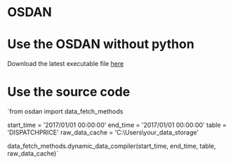 # OSDAN

# Use the OSDAN without python
Download the latest executable file [here](https://github.com/UNSW-CEEM/osdan/releases)

# Use the source code

`from osdan import data_fetch_methods

start_time = '2017/01/01 00:00:00'
end_time = '2017/01/01 00:00:00'
table = 'DISPATCHPRICE'
raw_data_cache = 'C:\Users\your_data_storage'

data_fetch_methods.dynamic_data_compiler(start_time, end_time, table, raw_data_cache)`
